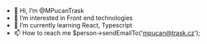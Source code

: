 - 👋 Hi, I’m @MPucanTrask
- 👀 I’m interested in Front end technologies
- 🌱 I’m currently learning React, Typescript
- 📫 How to reach me $person->sendEmailTo('mpucan@trask.cz');

<!---
MPucanTrask/MPucanTrask is a ✨ special ✨ repository because its `README.md` (this file) appears on your GitHub profile.
You can click the Preview link to take a look at your changes.
--->
